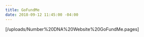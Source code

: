 ```yaml
---
title: GoFundMe
date: 2018-09-12 11:45:00 -04:00
---
```


[/uploads/Number%20DNA%20Website%20GoFundMe.pages]